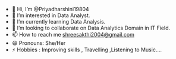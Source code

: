 - 👋 Hi, I’m @Priyadharshini19804
- 👀 I’m interested in Data Analyst.
- 🌱 I’m currently learning Data Analysis.
- 💞️ I’m looking to collaborate on Data Analytics Domain in IT Field.
- 📫 How to reach me shreesakthi2004@gmail.com 
- 😄 Pronouns: She/Her
- ⚡ Hobbies : Improving skills , Travelling ,Listening to Music....

<!---
Priyadharshini19804/Priyadharshini19804 is a ✨ special ✨ repository because its `README.md` (this file) appears on your GitHub profile.
You can click the Preview link to take a look at your changes.
--->
